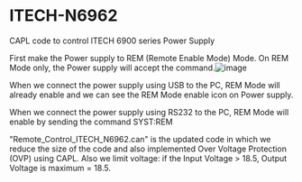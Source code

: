 # ITECH-N6962
CAPL code to control ITECH 6900 series Power Supply

First make the Power supply to REM (Remote Enable Mode) Mode. On REM Mode only, the Power supply will accept the command.![image](https://github.com/user-attachments/assets/01ad6277-f8ac-431c-8134-8ba7f6201f94)

When we connect the power supply using USB to the PC, REM Mode will already enable and we can see the REM Mode enable icon on Power supply.

When we connect the power supply using RS232 to the PC, REM Mode will enable by sending the command SYST:REM


"Remote_Control_ITECH_N6962.can" is the updated code in which we reduce the size of the code and also implemented Over Voltage Protection (OVP) using CAPL. Also we limit voltage:  if the Input Voltage > 18.5, Output Voltage is maximum = 18.5.
